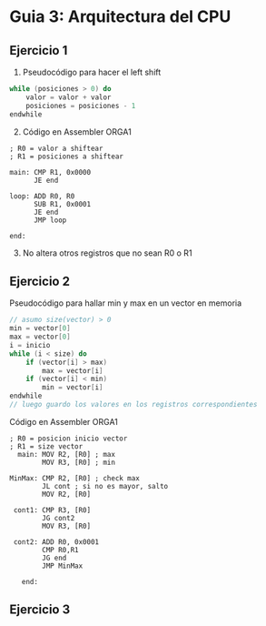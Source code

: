 # Guia 3: Arquitectura del CPU

## Ejercicio 1
1. Pseudocódigo para hacer el left shift
```cpp
while (posiciones > 0) do
    valor = valor + valor
    posiciones = posiciones - 1
endwhile
```

2. Código en Assembler ORGA1

```x86asm
; R0 = valor a shiftear
; R1 = posiciones a shiftear

main: CMP R1, 0x0000
      JE end

loop: ADD R0, R0
      SUB R1, 0x0001
      JE end
      JMP loop

end:
```

3. No altera otros registros que no sean R0 o R1

## Ejercicio 2
Pseudocódigo para hallar min y max en un vector en memoria
```cpp
// asumo size(vector) > 0
min = vector[0]
max = vector[0]
i = inicio
while (i < size) do
    if (vector[i] > max)
        max = vector[i]
    if (vector[i] < min)
        min = vector[i]
endwhile
// luego guardo los valores en los registros correspondientes
```

Código en Assembler ORGA1

```x86asm
; R0 = posicion inicio vector
; R1 = size vector
  main: MOV R2, [R0] ; max
        MOV R3, [R0] ; min

MinMax: CMP R2, [R0] ; check max
        JL cont ; si no es mayor, salto
        MOV R2, [R0]

 cont1: CMP R3, [R0]
        JG cont2
        MOV R3, [R0]

 cont2: ADD R0, 0x0001
        CMP R0,R1
        JG end
        JMP MinMax

   end: 
```

## Ejercicio 3

